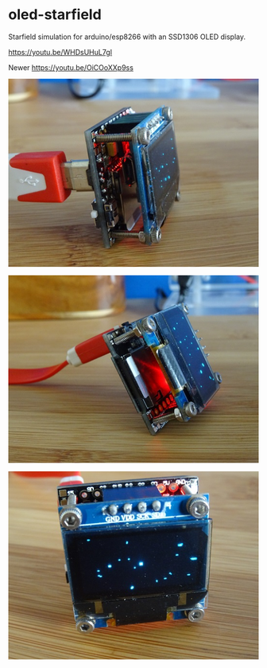 # oled-starfield
Starfield simulation for arduino/esp8266 with an SSD1306 OLED display.

https://youtu.be/WHDsUHuL7gI

Newer https://youtu.be/OiCOoXXp9ss

![OLEDiESP Programming & reset](media/DSC01902.JPG)

![OLEDiESP SD Card](media/DSC01903.JPG)

![OLEDiESP](media/DSC01904.JPG)
